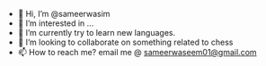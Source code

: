 - 👋 Hi, I’m @sameerwasim
- 👀 I’m interested in ...
- 🌱 I’m currently try to learn new languages.
- 💞️ I’m looking to collaborate on something related to chess
- 📫 How to reach me? email me @ sameerwaseem01@gmail.com

<!---
sameerwasim/sameerwasim is a ✨ special ✨ repository because its `README.md` (this file) appears on your GitHub profile.
You can click the Preview link to take a look at your changes.
--->
